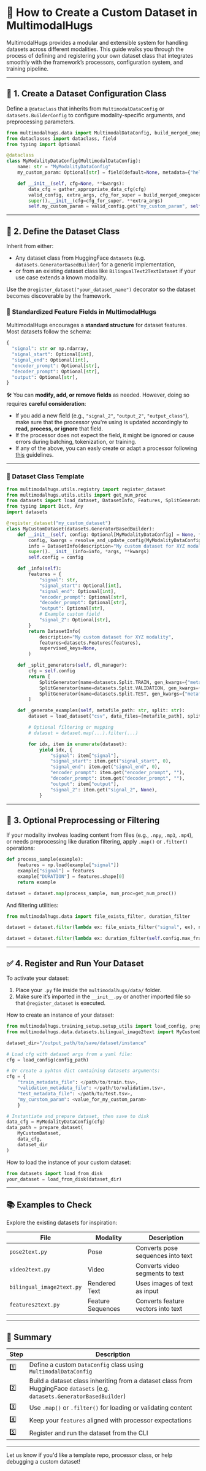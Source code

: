 
# 🧩 How to Create a Custom Dataset in MultimodalHugs

MultimodalHugs provides a modular and extensible system for handling datasets across different modalities. This guide walks you through the process of defining and registering your own dataset class that integrates smoothly with the framework’s processors, configuration system, and training pipeline.

---

## 📁 1. Create a Dataset Configuration Class

Define a `@dataclass` that inherits from `MultimodalDataConfig` or `datasets.BuilderConfig` to configure modality-specific arguments, and preprocessing parameters.

```python
from multimodalhugs.data import MultimodalDataConfig, build_merged_omegaconf_config, gather_appropriate_data_cfg
from dataclasses import dataclass, field
from typing import Optional

@dataclass
class MyModalityDataConfig(MultimodalDataConfig):
    name: str = "MyModalityDataConfig"
    my_custom_param: Optional[str] = field(default=None, metadata={"help": "Your custom description here."})

    def __init__(self, cfg=None, **kwargs):
        data_cfg = gather_appropriate_data_cfg(cfg)
        valid_config, extra_args, cfg_for_super = build_merged_omegaconf_config(type(self), data_cfg, **kwargs)
        super().__init__(cfg=cfg_for_super, **extra_args)
        self.my_custom_param = valid_config.get("my_custom_param", self.my_custom_param)
```

---

## 🧠 2. Define the Dataset Class

Inherit from either:
- Any dataset class from HuggingFace `datasets` (e.g. `datasets.GeneratorBasedBuilder`) for a generic implementation,
- or from an existing dataset class like `BilingualText2TextDataset` if your use case extends a known modality.

Use the `@register_dataset("your_dataset_name")` decorator so the dataset becomes discoverable by the framework.

### 📌 Standardized Feature Fields in MultimodalHugs

MultimodalHugs encourages a **standard structure** for dataset features. Most datasets follow the schema:

```python
{
  "signal": str or np.ndarray,
  "signal_start": Optional[int],
  "signal_end": Optional[int],
  "encoder_prompt": Optional[str],
  "decoder_prompt": Optional[str],
  "output": Optional[str],
}
```

🛠️ You can **modify, add, or remove fields** as needed. However, doing so requires **careful consideration**:

- If you add a new field (e.g., `"signal_2"`, `"output_2"`, `"output_class"`), make sure that the processor you're using is updated accordingly to **read, process, or ignore** that field.
- If the processor does not expect the field, it might be ignored or cause errors during batching, tokenization, or training.
- If any of the above, you can easly create or adapt a processor following [this](docs/customization/custom_dataset_creation_guide.md) guidelines.
---

### 🧱 Dataset Class Template

```python
from multimodalhugs.utils.registry import register_dataset
from multimodalhugs.utils.utils import get_num_proc
from datasets import load_dataset, DatasetInfo, Features, SplitGenerator
from typing import Dict, Any
import datasets

@register_dataset("my_custom_dataset")
class MyCustomDataset(datasets.GeneratorBasedBuilder):
    def __init__(self, config: Optional[MyModalityDataConfig] = None, *args, **kwargs):
        config, kwargs = resolve_and_update_config(MyModalityDataConfig, config, kwargs)
        info = DatasetInfo(description="My custom dataset for XYZ modality.")
        super().__init__(info=info, *args, **kwargs)
        self.config = config

    def _info(self):
        features = {
            "signal": str,
            "signal_start": Optional[int],
            "signal_end": Optional[int],
            "encoder_prompt": Optional[str],
            "decoder_prompt": Optional[str],
            "output": Optional[str],
            # Example custom field
            "signal_2": Optional[str],
        }
        return DatasetInfo(
            description="My custom dataset for XYZ modality",
            features=datasets.Features(features),
            supervised_keys=None,
        )

    def _split_generators(self, dl_manager):
        cfg = self.config
        return [
            SplitGenerator(name=datasets.Split.TRAIN, gen_kwargs={"metafile_path": cfg.train_metadata_file, "split": "train"}),
            SplitGenerator(name=datasets.Split.VALIDATION, gen_kwargs={"metafile_path": cfg.validation_metadata_file, "split": "validation"}),
            SplitGenerator(name=datasets.Split.TEST, gen_kwargs={"metafile_path": cfg.test_metadata_file, "split": "test"}),
        ]

    def _generate_examples(self, metafile_path: str, split: str):
        dataset = load_dataset("csv", data_files=[metafile_path], split="train", delimiter="\t", num_proc=get_num_proc())

        # Optional filtering or mapping
        # dataset = dataset.map(...).filter(...)

        for idx, item in enumerate(dataset):
            yield idx, {
                "signal": item["signal"],
                "signal_start": item.get("signal_start", 0),
                "signal_end": item.get("signal_end", 0),
                "encoder_prompt": item.get("encoder_prompt", ""),
                "decoder_prompt": item.get("decoder_prompt", ""),
                "output": item["output"],
                "signal_2": item.get("signal_2", None),
            }
```

---

## 🧪 3. Optional Preprocessing or Filtering

If your modality involves loading content from files (e.g., `.npy`, `.mp3`, `.mp4`), or needs preprocessing like duration filtering, apply `.map()` or `.filter()` operations:

```python
def process_sample(example):
    features = np.load(example["signal"])
    example["signal"] = features
    example["DURATION"] = features.shape[0]
    return example

dataset = dataset.map(process_sample, num_proc=get_num_proc())
```

And filtering utilities:
```python
from multimodalhugs.data import file_exists_filter, duration_filter

dataset = dataset.filter(lambda ex: file_exists_filter("signal", ex), num_proc=get_num_proc())

dataset = dataset.filter(lambda ex: duration_filter(self.config.max_frames, ex), num_proc=get_num_proc())
```

---

## ✅ 4. Register and Run Your Dataset

To activate your dataset:

1. Place your `.py` file inside the `multimodalhugs/data/` folder.
2. Make sure it’s imported in the `__init__.py` or another imported file so that `@register_dataset` is executed.

How to create an instance of your dataset:

```python
from multimodalhugs.training_setup.setup_utils import load_config, prepare_dataset
from multimodalhugs.data.datasets.bilingual_image2text import MyCustomDataset, MyModalityDataConfig

dataset_dir="/output_path/to/save/dataset/instance"

# Load cfg with dataset args from a yaml file:
cfg = load_config(config_path)

# Or create a pyhton dict containing datasets arguments:
cfg = {
    "train_metadata_file": </path/to/train.tsv>,
    "validation_metadata_file": </path/to/validation.tsv>,
    "test_metadata_file": </path/to/test.tsv>,
    "my_curstom_param": <value_for_my_custom_param>
    }

# Instantiate and prepare dataset, then save to disk
data_cfg = MyModalityDataConfig(cfg)
data_path = prepare_dataset(
    MyCustomDataset,
    data_cfg,
    dataset_dir
)
```

How to load the instance of your custom dataset:

```python
from datasets import load_from_disk
your_dataset = load_from_disk(dataset_dir)
```

---

## 📚 Examples to Check

Explore the existing datasets for inspiration:

| File | Modality | Description |
|------|----------|-------------|
| `pose2text.py` | Pose | Converts pose sequences into text |
| `video2text.py` | Video | Converts video segments to text |
| `bilingual_image2text.py` | Rendered Text | Uses images of text as input |
| `features2text.py` | Feature Sequences | Converts feature vectors into text |

---

## 🧾 Summary

| Step | Description |
|------|-------------|
| 1️⃣ | Define a custom `DataConfig` class using `MultimodalDataConfig` |
| 2️⃣ | Build a dataset class inheriting from a dataset class from HuggingFace `datasets` (e.g. `datasets.GeneratorBasedBuilder`) |
| 3️⃣ | Use `.map()` or `.filter()` for loading or validating content |
| 4️⃣ | Keep your `features` aligned with processor expectations |
| 5️⃣ | Register and run the dataset from the CLI |

---

Let us know if you'd like a template repo, processor class, or help debugging a custom dataset!
